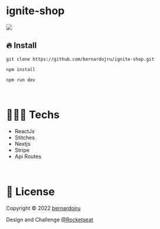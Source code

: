 # ignite-shop

<img
  src="https://user-images.githubusercontent.com/93547947/204272681-aeadb469-c613-4619-9a57-60aa782f49d7.png"
/>

<h2>🔥 Install</h2>
<pre>
<code>git clone https://github.com/bernardojru/ignite-shop.git</code>
</pre>
<pre>
<code>npm install</code>
</pre>
<pre>
<code>npm run dev</code>
</pre>

<br />
<h1>👨🏾‍💻 Techs</h1>
<ul>
<li>ReactJs</li>
<li>Stitches</li>
<li>Nextjs</li>
<li>Stripe</li>
<li>Api Routes</li>
</ul>
<br />

<h1>📝 License</h1>
<p>
Copyright © 2022 <a href='https://github.com/bernardojru'>bernardojru</a>
<p>Design and Challenge <a href='https://github.com/Rocketseat'>@Rocketseat</a> </p>
</p>

